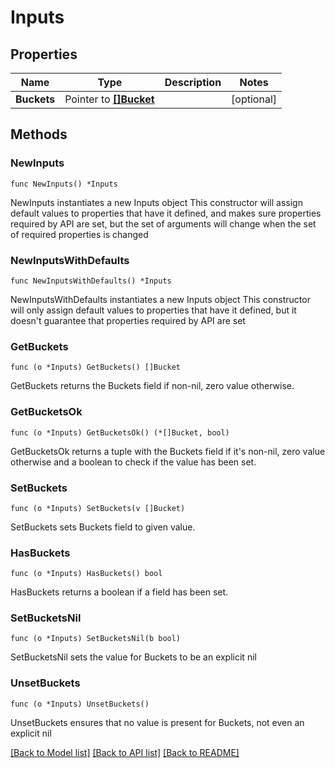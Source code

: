 # Inputs

## Properties

Name | Type | Description | Notes
------------ | ------------- | ------------- | -------------
**Buckets** | Pointer to [**[]Bucket**](Bucket.md) |  | [optional] 

## Methods

### NewInputs

`func NewInputs() *Inputs`

NewInputs instantiates a new Inputs object
This constructor will assign default values to properties that have it defined,
and makes sure properties required by API are set, but the set of arguments
will change when the set of required properties is changed

### NewInputsWithDefaults

`func NewInputsWithDefaults() *Inputs`

NewInputsWithDefaults instantiates a new Inputs object
This constructor will only assign default values to properties that have it defined,
but it doesn't guarantee that properties required by API are set

### GetBuckets

`func (o *Inputs) GetBuckets() []Bucket`

GetBuckets returns the Buckets field if non-nil, zero value otherwise.

### GetBucketsOk

`func (o *Inputs) GetBucketsOk() (*[]Bucket, bool)`

GetBucketsOk returns a tuple with the Buckets field if it's non-nil, zero value otherwise
and a boolean to check if the value has been set.

### SetBuckets

`func (o *Inputs) SetBuckets(v []Bucket)`

SetBuckets sets Buckets field to given value.

### HasBuckets

`func (o *Inputs) HasBuckets() bool`

HasBuckets returns a boolean if a field has been set.

### SetBucketsNil

`func (o *Inputs) SetBucketsNil(b bool)`

 SetBucketsNil sets the value for Buckets to be an explicit nil

### UnsetBuckets
`func (o *Inputs) UnsetBuckets()`

UnsetBuckets ensures that no value is present for Buckets, not even an explicit nil

[[Back to Model list]](../README.md#documentation-for-models) [[Back to API list]](../README.md#documentation-for-api-endpoints) [[Back to README]](../README.md)


